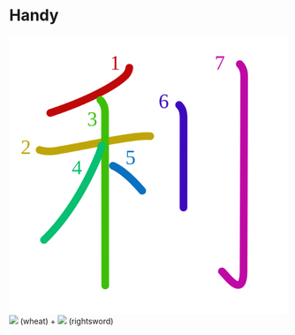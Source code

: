# Handy
![利](../kanji-colorize/5229.svg)
![](http://www.kanjidamage.com/assets/radsmall/wheat-21759cad729503b2638750c5eea5f8abcfe84a8dd6b5ae7c59668be6173fada2.jpg) (wheat) + ![](http://www.kanjidamage.com/assets/radsmall/swordright-551f3a37f33610f458edb9494c647afe8490103239e76d8d62616010ab7a9759.jpg) (rightsword)